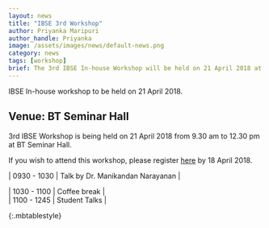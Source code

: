 ```yaml
---
layout: news
title: "IBSE 3rd Workshop"
author: Priyanka Maripuri
author_handle: Priyanka
image: /assets/images/news/default-news.png
category: news
tags: [workshop]
brief: The 3rd IBSE In-house Workshop will be held on 21 April 2018 at BT Seminar Hall. 
---
```

IBSE In-house workshop to be held on 21 April 2018.

<h2><span class =" label label-default">Venue: BT Seminar Hall</span></h2>

3rd IBSE Workshop is being held on 21 April 2018 from 9.30 am to 12.30 pm at BT Seminar Hall.  

If you wish to attend this workshop, please register [here](https://docs.google.com/forms/d/e/1FAIpQLSeG17rW86A03corwF1ypXW_yqX9WprrZY4yvTYJf0SKRWj7WA/viewform) by 18 April 2018.

| 0930&nbsp;-&nbsp;1030 | Talk by Dr. Manikandan Narayanan |

| 1030 - 1100 | Coffee break |  
| 1100 - 1245 | Student Talks |

{:.mbtablestyle}
